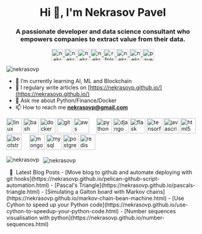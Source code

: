 <h1 align="center">Hi 👋, I'm Nekrasov Pavel</h1>
<h3 align="center">A passionate developer and data science consultant who empowers companies to extract value from their data.</h3>

<p align="center">
  <a href="https://codepen.io/nekrasovp" target="blank">
    <img align="center" src="https://cdn.jsdelivr.net/npm/simple-icons@3.0.1/icons/codepen.svg" alt="nekrasovp" height="30" width="30" />
  </a>
  <a href="https://twitter.com/nekrasovp1" target="blank">
    <img align="center" src="https://cdn.jsdelivr.net/npm/simple-icons@3.0.1/icons/twitter.svg" alt="nekrasovp1" height="30" width="30" />
  </a>
  <a href="https://linkedin.com/in/nekrasovp" target="blank">
    <img align="center" src="https://cdn.jsdelivr.net/npm/simple-icons@3.0.1/icons/linkedin.svg" alt="nekrasovp" height="30" width="30" />
  </a>
  <a href="https://codesandbox.com/nekrasovp" target="blank">
    <img align="center" src="https://cdn.jsdelivr.net/npm/simple-icons@3.0.1/icons/codesandbox.svg" alt="nekrasovp" height="30" width="30" />
  </a>
  <a href="https://kaggle.com/rfplstat" target="blank">
    <img align="center" src="https://cdn.jsdelivr.net/npm/simple-icons@3.0.1/icons/kaggle.svg" alt="rfplstat" height="30" width="30" />
  </a>
  <a href="https://fb.com/nekrasovp" target="blank">
    <img align="center" src="https://cdn.jsdelivr.net/npm/simple-icons@3.0.1/icons/facebook.svg" alt="nekrasovp" height="30" width="30" />
  </a>
  <a href="https://instagram.com/nekrasovp" target="blank">
    <img align="center" src="https://cdn.jsdelivr.net/npm/simple-icons@3.0.1/icons/instagram.svg" alt="nekrasovp" height="30" width="30" />
  </a>
  <a href="https://dribbble.com/Nekrasovp" target="blank">
    <img align="center" src="https://cdn.jsdelivr.net/npm/simple-icons@3.0.1/icons/dribbble.svg" alt="pavel nekrasov" height="30" width="30" />
  </a>
</p>

<p align="left"> <img src="https://komarev.com/ghpvc/?username=nekrasovp&style=plastic&color=green" alt="nekrasovp" /> </p>

- 🌱 I’m currently learning AI, ML and Blockchain
- 📝 I regulary write articles on [https://nekrasovp.github.io/](https://nekrasovp.github.io/)
- 💬 Ask me about Python/Finance/Docker
- 📫 How to reach me **nekrasovp@gmail.com**


<p align="left">
  <img src="https://devicons.github.io/devicon/devicon.git/icons/linux/linux-original.svg" alt="linux" width="40" height="40"/> 
  <img src="https://www.vectorlogo.zone/logos/gnu_bash/gnu_bash-icon.svg" alt="bash" width="40" height="40"/> 
  <img src="https://devicons.github.io/devicon/devicon.git/icons/docker/docker-original-wordmark.svg" alt="docker" width="40" height="40"/> 
  <img src="https://www.vectorlogo.zone/logos/git-scm/git-scm-icon.svg" alt="git" width="40" height="40"/> 
  <img src="https://devicons.github.io/devicon/devicon.git/icons/amazonwebservices/amazonwebservices-original-wordmark.svg" alt="aws" width="40" height="40"/> 
  &nbsp;&nbsp;&nbsp;
  <img src="https://devicons.github.io/devicon/devicon.git/icons/python/python-original.svg" alt="python" width="40" height="40"/> 
  <img src="https://devicons.github.io/devicon/devicon.git/icons/django/django-original.svg" alt="django" width="40" height="40"/> 
  <img src="https://www.vectorlogo.zone/logos/pocoo_flask/pocoo_flask-icon.svg" alt="flask" width="40" height="40"/> 
  <img src="https://www.vectorlogo.zone/logos/tensorflow/tensorflow-icon.svg" alt="tensorflow" width="40" height="40"/>
  <img src="https://devicons.github.io/devicon/devicon.git/icons/javascript/javascript-original.svg" alt="javascript" width="40" height="40"/>
  <img src="https://devicons.github.io/devicon/devicon.git/icons/html5/html5-original-wordmark.svg" alt="html5" width="40" height="40"/>
  <img src="https://devicons.github.io/devicon/devicon.git/icons/bootstrap/bootstrap-plain.svg" alt="bootstrap" width="40" height="40"/> 
  &nbsp;&nbsp;&nbsp; 
  <img src="https://devicons.github.io/devicon/devicon.git/icons/mongodb/mongodb-original-wordmark.svg" alt="mongodb" width="40" height="40"/> 
  <img src="https://devicons.github.io/devicon/devicon.git/icons/mysql/mysql-original-wordmark.svg" alt="mysql" width="40" height="40"/> 
  <img src="https://devicons.github.io/devicon/devicon.git/icons/postgresql/postgresql-original-wordmark.svg" alt="postgresql" width="40" height="40"/> 
  <img src="https://devicons.github.io/devicon/devicon.git/icons/redis/redis-original-wordmark.svg" alt="redis" width="40" height="40"/> 
</p>

<p>
  <img align="left" src="https://github-readme-stats.vercel.app/api/top-langs/?username=nekrasovp&layout=compact&hide=html&count_private=true" alt="nekrasovp" />
</p>

<p>&nbsp;
  <img align="center" src="https://github-readme-stats.vercel.app/api?username=nekrasovp&show_icons=true&hide=contribs,prs&count_private=true&theme=buefy&include_all_commits=Tre&include_all_commits=True&layout=compact&card_width=200 " alt="nekrasovp" />
</p>

<p>
  &nbsp;&nbsp;📕 &nbsp;Latest Blog Posts
  <!-- BLOG-POST-LIST:START -->
- [Move blog to github and automate deploying with git hooks](https://nekrasovp.github.io/pelican-github-script-automation.html)
- [Pascal's Triangle](https://nekrasovp.github.io/pascals-triangle.html)
- [Simulating a Galton board with Markov chains](https://nekrasovp.github.io/markov-chain-bean-machine.html)
- [Use Cython to speed up your Python code](https://nekrasovp.github.io/use-cython-to-speedup-your-python-code.html)
- [Number sequences visualisation with python](https://nekrasovp.github.io/number-sequences.html)
<!-- BLOG-POST-LIST:END -->
</p>
